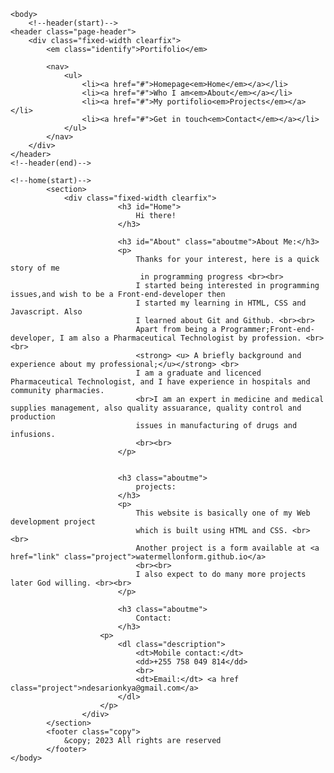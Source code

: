 <!DOCTYPE html> 
<html>
    <head>
        <meta charset="UTF-8">
        <meta name="viewport" content="width=device-with, initial-scale=1.0">
        <title>Portifolio project</title>
        <link rel="stylesheet" href="http://meyerweb.com/eric/tools/css/reset/reset.css">
        <link rel="stylesheet" href="fontawesome.com">
    </head>

    <body>
        <!--header(start)-->
    <header class="page-header">
        <div class="fixed-width clearfix">
            <em class="identify">Portifolio</em>

            <nav>
                <ul>
                    <li><a href="#">Homepage<em>Home</em></a></li>
                    <li><a href="#">Who I am<em>About</em></a></li>
                    <li><a href="#">My portifolio<em>Projects</em></a></li>
                    <li><a href="#">Get in touch<em>Contact</em></a></li>
                </ul>
            </nav>
        </div>
    </header>
    <!--header(end)-->

    <!--home(start)-->
            <section>
                <div class="fixed-width clearfix">
                            <h3 id="Home">
                                Hi there!
                            </h3>
            
                            <h3 id="About" class="aboutme">About Me:</h3>
                            <p>
                                Thanks for your interest, here is a quick story of me 
                                 in programming progress <br><br>
                                I started being interested in programming issues,and wish to be a Front-end-developer then
                                I started my learning in HTML, CSS and Javascript. Also 
                                I learned about Git and Github. <br><br>
                                Apart from being a Programmer;Front-end-developer, I am also a Pharmaceutical Technologist by profession. <br><br>
                                <strong> <u> A briefly background and experience about my professional;</u></strong> <br>
                                I am a graduate and licenced Pharmaceutical Technologist, and I have experience in hospitals and community pharmacies.
                                <br>I am an expert in medicine and medical supplies management, also quality assuarance, quality control and production 
                                issues in manufacturing of drugs and infusions.
                                <br><br>
                            </p>

                        
                            <h3 class="aboutme">
                                projects:
                            </h3>
                            <p>
                                This website is basically one of my Web development project
                                which is built using HTML and CSS. <br> <br>
                                Another project is a form available at <a href="link" class="project">watermellonform.github.io</a>
                                <br><br>
                                I also expect to do many more projects later God willing. <br><br>
                            </p>

                            <h3 class="aboutme">
                                Contact:
                            </h3>
                        <p>
                            <dl class="description">
                                <dt>Mobile contact:</dt>
                                <dd>+255 758 049 814</dd>
                                <br>
                                <dt>Email:</dt> <a href class="project">ndesarionkya@gmail.com</a>
                            </dl>
                        </p>
                    </div>
            </section>
            <footer class="copy">
                &copy; 2023 All rights are reserved
            </footer>
    </body>
</html>
